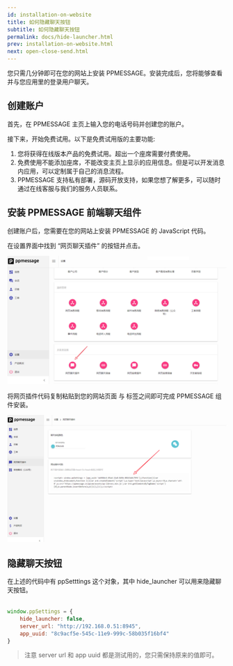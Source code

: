 ```yaml
---
id: installation-on-website
title: 如何隐藏聊天按钮
subtitle: 如何隐藏聊天按钮
permalink: docs/hide-launcher.html
prev: installation-on-website.html
next: open-close-send.html
---
```



您只需几分钟即可在您的网站上安装 PPMESSAGE。安装完成后，您将能够查看并与您应用里的登录用户聊天。

## 创建账户
首先，在 PPMESSAGE 主页上输入您的电话号码并创建您的账户。

接下来，开始免费试用。以下是免费试用版的主要功能:

1. 您将获得在线版本产品的免费试用。超出一个座席需要付费使用。
2. 免费使用不能添加座席，不能改变主页上显示的应用信息。但是可以开发消息内应用，可以定制属于自己的消息流程。
3. PPMESSAGE 支持私有部署，源码开放支持，如果您想了解更多，可以随时通过在线客服与我们的服务人员联系。

## 安装 PPMESSAGE 前端聊天组件
创建账户后，您需要在您的网站上安装 PPMESSAGE 的 JavaScript 代码。

在设置界面中找到 “网页聊天插件” 的按钮并点击。

![](./hide-launcher-1.png)

将网页插件代码复制粘贴到您的网站页面 <head> 与 </head> 标签之间即可完成 PPMESSAGE 组件安装。

![](./hide-launcher-2.png)

## 隐藏聊天按钮

在上述的代码中有 ppSetttings 这个对象，其中 hide_launcher 可以用来隐藏聊天按钮。

```javascript

window.ppSettings = {
    hide_launcher: false,
    server_url: "http://192.168.0.51:8945",
    app_uuid: "8c9acf5e-545c-11e9-999c-58b035f16bf4"
}

```

> 注意 server url 和 app uuid 都是测试用的，您只需保持原来的值即可。
